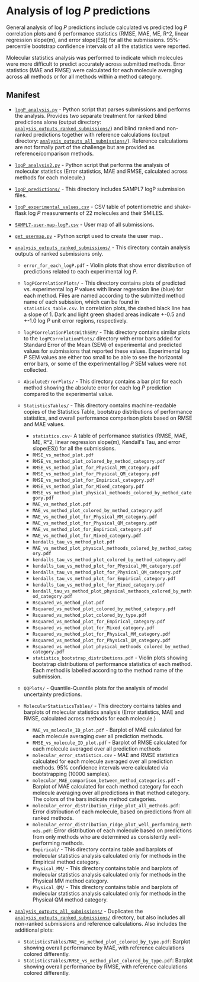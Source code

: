 # Analysis of log *P* predictions

General analysis of log *P* predictions include calculated vs predicted log *P* correlation plots and 6 performance statistics (RMSE, MAE, ME, R^2, linear regression slope(m), and error slope(ES)) for all the submissions.
95%-percentile bootstrap confidence intervals of all the statistics were reported.

Molecular statistics analysis was performed to indicate which molecules were more difficult to predict accurately across submitted methods. Error statistics (MAE and RMSE) were calculated for each molecule averaging across all methods or for all methods within a method category.

## Manifest
- [`logP_analysis.py`](logP_analysis.py) - Python script that parses submissions and performs the analysis. Provides two separate treatment for ranked blind predictions alone (output directory: [`analysis_outputs_ranked_submissions/`](analysis_outputs_ranked_submissions/)) and blind ranked and non-ranked predictions together with reference calculations (output directory: [`analysis_outputs_all_submissions/`](analysis_outputs_all_submissions/)). Reference calculations are not formally part of the challenge but are provided as reference/comparison methods.
- [`logP_analysis2.py`](logP_analysis2.py) - Python script that performs the analysis of molecular statistics (Error statistics, MAE and RMSE, calculated across methods for each molecule.)
- [`logP_predictions/`](logP_predictions/) - This directory includes SAMPL7 logP submission files.
- [`logP_experimental_values.csv`](logP_experimental_values.csv) -  CSV table of potentiometric and shake-flask log *P* measurements of 22 molecules and their SMILES.
- [`SAMPL7-user-map-logP.csv`](SAMPL7-user-map-logP.csv) - User map of all submissions.
- [`get_usermap.py`](get_usermap.py) - Python script used to create the user map..
- [`analysis_outputs_ranked_submissions/`](analysis_outputs_ranked_submissions/) - This directory contain analysis outputs of ranked submissions only.
    - `error_for_each_logP.pdf` - Violin plots that show error distribution of predictions related to each experimental log *P*.
    - `logPCorrelationPlots/` - This directory contains plots of predicted vs. experimental log *P* values with linear regression line (blue) for each method. Files are named according to the submitted method name of each subission, which can be found in `statistics_table.csv`. In correlation plots, the dashed black line has a slope of 1. Dark and light green shaded areas indicate +-0.5 and +-1.0 log *P* unit error regions, respectively.
    - `logPCorrelationPlotsWithSEM/` - This directory contains similar plots to the `logPCorrelationPlots/` directory with error bars added for Standard Error of the Mean (SEM) of experimental and predicted values for submissions that reported these values. Experimental log *P* SEM values are either too small to be able to see the horizontal error bars, or some of the experimental log *P* SEM values were not collected.
    - `AbsoluteErrorPlots/` - This directory contains a bar plot for each method showing the absolute error for each log *P* prediction compared to the experimental value.
    - `StatisticsTables/` - This directory contains machine-readable copies of the Statistics Table, bootstrap distributions of performance statistics, and overall performance comparison plots based on RMSE and MAE values.
        - `statistics.csv`- A table of performance statistics (RMSE, MAE, ME, R^2, linear regression slope(m), Kendall's Tau, and error slope(ES)) for all the submissions.
        - `RMSE_vs_method_plot.pdf`
        - `RMSE_vs_method_plot_colored_by_method_category.pdf`
        - `RMSE_vs_method_plot_for_Physical_MM_category.pdf`
        - `RMSE_vs_method_plot_for_Physical_QM_category.pdf`
        - `RMSE_vs_method_plot_for_Empirical_category.pdf`
        - `RMSE_vs_method_plot_for_Mixed_category.pdf`
        - `RMSE_vs_method_plot_physical_methoods_colored_by_method_category.pdf`
        - `MAE_vs_method_plot.pdf`
        - `MAE_vs_method_plot_colored_by_method_category.pdf`
        - `MAE_vs_method_plot_for_Physical_MM_category.pdf`
        - `MAE_vs_method_plot_for_Physical_QM_category.pdf`
        - `MAE_vs_method_plot_for_Empirical_category.pdf`
        - `MAE_vs_method_plot_for_Mixed_category.pdf`
        - `kendalls_tau_vs_method_plot.pdf`
        - `MAE_vs_method_plot_physical_methoods_colored_by_method_category.pdf`
        - `kendalls_tau_vs_method_plot_colored_by_method_category.pdf`
        - `kendalls_tau_vs_method_plot_for_Physical_MM_category.pdf`
        - `kendalls_tau_vs_method_plot_for_Physical_QM_category.pdf`
        - `kendalls_tau_vs_method_plot_for_Empirical_category.pdf`
        - `kendalls_tau_vs_method_plot_for_Mixed_category.pdf`
        - `kendall_tau_vs_method_plot_physical_methoods_colored_by_method_category.pdf`
        - `Rsquared_vs_method_plot.pdf`                            
        - `Rsquared_vs_method_plot_colored_by_method_category.pdf`                 
        - `Rsquared_vs_method_plot_colored_by_type.pdf`
        - `Rsquared_vs_method_plot_for_Empirical_category.pdf`
        - `Rsquared_vs_method_plot_for_Mixed_category.pdf`
        - `Rsquared_vs_method_plot_for_Physical_MM_category.pdf`
        - `Rsquared_vs_method_plot_for_Physical_QM_category.pdf`
        - `Rsquared_vs_method_plot_physical_methoods_colored_by_method_category.pdf`
        - `statistics_bootstrap_distributions.pdf` - Violin plots showing bootstrap distributions of performance statistics of each method. Each method is labelled according to the method name of the submission.

    - `QQPlots/` - Quantile-Quantile plots for the analysis of model uncertainty predictions.
    - `MolecularStatisticsTables/` - This directory contains tables and barplots of molecular statistics analysis (Error statistics, MAE and RMSE, calculated across methods for each molecule.)
        - `MAE_vs_molecule_ID_plot.pdf` - Barplot of MAE calculated for each molecule averaging over all prediction methods.
        - `RMSE_vs_molecule_ID_plot.pdf` - Barplot of RMSE calculated for each molecule averaged over all prediction methods
        - `molecular_error_statistics.csv` - MAE and RMSE statistics calculated for each molecule averaged over all prediction methods. 95% confidence intervals were calculated via bootstrapping (10000 samples).
        - `molecular_MAE_comparison_between_method_categories.pdf` - Barplot of MAE calculated for each method category for each molecule averaging over all predictions in that method category. The colors of the bars indicate method categories.
        - `molecular_error_distribution_ridge_plot_all_methods.pdf`: Error distribution of each molecule, based on predictions from all ranked methods.
        - `molecular_error_distribution_ridge_plot_well_performing_methods.pdf`: Error distribution of each molecule based on predictions from only methods who are determined as consistently well-performing methods.
        - `Empirical/` - This directory contains table and barplots of molecular statistics analysis calculated only for methods in the Empirical method category.
        - `Physical_MM/` - This directory contains table and barplots of molecular statistics analysis calculated only for methods in the Physical MM method category.
        - `Physical_QM/` - This directory contains table and barplots of molecular statistics analysis calculated only for methods in the Physical QM method category.

- [`analysis_outputs_all_submissions/`](analysis_outputs_all_submissions/) - Duplicates the [`analysis_outputs_ranked_submissions/`](analysis_outputs_ranked_submissions/) directory, but also includes all non-ranked submissions and reference calculations. Also includes the additional plots:
    - `StatisticsTables/MAE_vs_method_plot_colored_by_type.pdf`: Barplot showing overall performance by MAE, with reference calculations colored differently.
    - `StatisticsTables/RMSE_vs_method_plot_colored_by_type.pdf`: Barplot showing overall performance by RMSE, with reference calculations colored differently.
